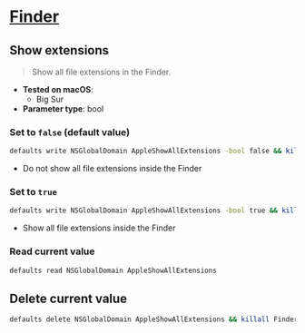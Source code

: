 # [Finder](../readme.md)

## Show extensions

> Show all file extensions in the Finder.

- **Tested on macOS**:
  * Big Sur
- **Parameter type**: bool

### Set to `false` (default value)
```bash
defaults write NSGlobalDomain AppleShowAllExtensions -bool false && killall Finder
```
- Do not show all file extensions inside the Finder

### Set to `true`
```bash
defaults write NSGlobalDomain AppleShowAllExtensions -bool true && killall Finder
```
- Show all file extensions inside the Finder

### Read current value
```bash
defaults read NSGlobalDomain AppleShowAllExtensions
```

## Delete current value
```bash
defaults delete NSGlobalDomain AppleShowAllExtensions && killall Finder
```
